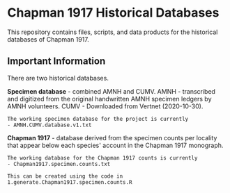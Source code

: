 # Chapman 1917 Historical Databases

This repository contains files, scripts, and data products for the historical databases of Chapman 1917.

## Important Information

There are two historical databases.

**Specimen database** - combined AMNH and CUMV. 
		AMNH - transcribed and digitized from the original handwritten AMNH specimen ledgers by AMNH volunteers. 
		CUMV - Downloaded from Vertnet (2020-10-30).

	The working specimen database for the project is currently 
	- AMNH.CUMV.database.v1.txt


**Chapman 1917** - database derived from the specimen counts per locality that appear below each species' account in the Chapman 1917 monograph.

	The working database for the Chapman 1917 counts is currently
	- Chapman1917.specimen.counts.txt
	
	This can be created using the code in 1.generate.Chapman1917.specimen.counts.R


 
 